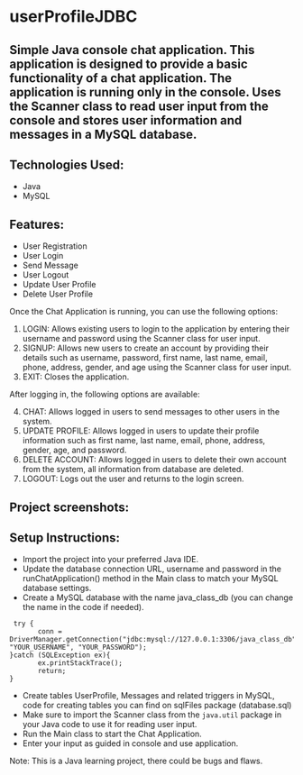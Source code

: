 # userProfileJDBC


## Simple Java console chat application. This application is designed to provide a basic functionality of a chat application. The application is running only in the console. Uses the Scanner class to read user input from the console and stores user information and messages in a MySQL database.

## Technologies Used:

- Java 
- MySQL 

## Features:

- User Registration
- User Login
- Send Message 
- User Logout
- Update User Profile
- Delete User Profile

Once the Chat Application is running, you can use the following options:

1. LOGIN: Allows existing users to login to the application by entering their username and password using the Scanner class for user input.
2. SIGNUP: Allows new users to create an account by providing their details such as username, password, first name, last name, email, phone, address, gender, and age using the Scanner class for user input.
3. EXIT: Closes the application.

After logging in, the following options are available:

4. CHAT: Allows logged in users to send messages to other users in the system.
5. UPDATE PROFILE: Allows logged in users to update their profile information such as first name, last name, email, phone, address, gender, age, and password.
6. DELETE ACCOUNT: Allows logged in users to delete their own account from the system, all information from database are deleted.
7. LOGOUT: Logs out the user and returns to the login screen.

## Project screenshots:

## Setup Instructions:

* Import the project into your preferred Java IDE.
* Update the database connection URL, username and password in the runChatApplication() method in the Main class to match your MySQL database settings.
* Create a MySQL database with the name java_class_db (you can change the name in the code if needed).
```
 try {
       conn = DriverManager.getConnection("jdbc:mysql://127.0.0.1:3306/java_class_db", "YOUR_USERNAME", "YOUR_PASSWORD");
}catch (SQLException ex){
       ex.printStackTrace();
       return;
}
```
* Create tables UserProfile, Messages and related triggers in MySQL, code for creating tables you can find on sqlFiles package (database.sql)
* Make sure to import the Scanner class from the `java.util` package in your Java code to use it for reading user input.
* Run the Main class to start the Chat Application.
* Enter your input as guided in console and use application.


Note: This is a Java learning project, there could be bugs and flaws. 





